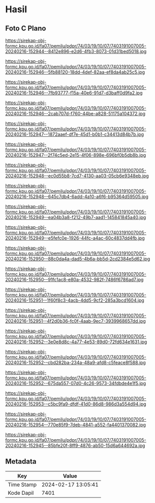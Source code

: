 # Hasil

## Foto C Plano

https://sirekap-obj-formc.kpu.go.id/fa07/pemilu/pdpr/74/03/19/10/07/7403191007005-20240216-152944--8412e896-e2d6-4fb3-8073-01d31bed5018.jpg

https://sirekap-obj-formc.kpu.go.id/fa07/pemilu/pdpr/74/03/19/10/07/7403191007005-20240216-152946--5fb88120-18dd-4def-82aa-ef8da4ab25c5.jpg

https://sirekap-obj-formc.kpu.go.id/fa07/pemilu/pdpr/74/03/19/10/07/7403191007005-20240216-152946--7fb93777-f15a-40e6-91d7-d3baff0d9fa2.jpg

https://sirekap-obj-formc.kpu.go.id/fa07/pemilu/pdpr/74/03/19/10/07/7403191007005-20240216-152946--2cab707d-f760-44be-a828-51175a104372.jpg

https://sirekap-obj-formc.kpu.go.id/fa07/pemilu/pdpr/74/03/19/10/07/7403191007005-20240216-152947--1872aaef-df7e-45d1-b0b1-c34413d84b7b.jpg

https://sirekap-obj-formc.kpu.go.id/fa07/pemilu/pdpr/74/03/19/10/07/7403191007005-20240216-152947--2f74c5ed-2e15-4f06-898e-696bf0b5db8b.jpg

https://sirekap-obj-formc.kpu.go.id/fa07/pemilu/pdpr/74/03/19/10/07/7403191007005-20240216-152948--ec0d55b8-7cd7-4130-aa03-05cb6e9348eb.jpg

https://sirekap-obj-formc.kpu.go.id/fa07/pemilu/pdpr/74/03/19/10/07/7403191007005-20240216-152948--645c7db4-6add-4a10-a6f6-b95364d59505.jpg

https://sirekap-obj-formc.kpu.go.id/fa07/pemilu/pdpr/74/03/19/10/07/7403191007005-20240216-152949--ea04b3a8-f212-49b7-aad1-145841845a40.jpg

https://sirekap-obj-formc.kpu.go.id/fa07/pemilu/pdpr/74/03/19/10/07/7403191007005-20240216-152949--e5fefc0e-1926-44fc-a4ac-60c4837dd4fb.jpg

https://sirekap-obj-formc.kpu.go.id/fa07/pemilu/pdpr/74/03/19/10/07/7403191007005-20240216-152950--88c0da4a-dad5-4b6a-bb5d-2cd2384e5d62.jpg

https://sirekap-obj-formc.kpu.go.id/fa07/pemilu/pdpr/74/03/19/10/07/7403191007005-20240216-152950--91fc1ac8-e80a-4532-982f-7486f6786ad7.jpg

https://sirekap-obj-formc.kpu.go.id/fa07/pemilu/pdpr/74/03/19/10/07/7403191007005-20240216-152951--1f60f8c3-4acb-4dd5-9cf2-285a3bcd1604.jpg

https://sirekap-obj-formc.kpu.go.id/fa07/pemilu/pdpr/74/03/19/10/07/7403191007005-20240216-152951--4f2d0b36-fc0f-4aab-9ec7-3939968657dd.jpg

https://sirekap-obj-formc.kpu.go.id/fa07/pemilu/pdpr/74/03/19/10/07/7403191007005-20240216-152952--3e0e8d8c-4a77-4e53-89d0-72fd634e1631.jpg

https://sirekap-obj-formc.kpu.go.id/fa07/pemilu/pdpr/74/03/19/10/07/7403191007005-20240216-152952--cbd282ba-234a-48a9-afd8-c5feace8f588.jpg

https://sirekap-obj-formc.kpu.go.id/fa07/pemilu/pdpr/74/03/19/10/07/7403191007005-20240216-152952--675da557-07d0-4c26-9573-34fdbde4e1f5.jpg

https://sirekap-obj-formc.kpu.go.id/fa07/pemilu/pdpr/74/03/19/10/07/7403191007005-20240216-152953--c5bc9fa9-dfdf-41d0-86d8-986d3a554d94.jpg

https://sirekap-obj-formc.kpu.go.id/fa07/pemilu/pdpr/74/03/19/10/07/7403191007005-20240216-152954--770e85f9-7deb-4841-a552-fa4401370082.jpg

https://sirekap-obj-formc.kpu.go.id/fa07/pemilu/pdpr/74/03/19/10/07/7403191007005-20240216-152945--85bfe20f-8ff9-4876-ab50-15d6a644692a.jpg


## Metadata

| Key        | Value               |
| ---------- | ------------------- |
| Time Stamp | 2024-02-17 13:05:41 |
| Kode Dapil | 7401                |



